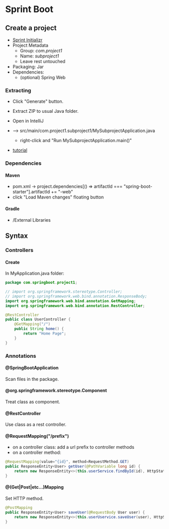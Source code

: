 # Sprint Boot

## Create a project

- [Sprint Initializr](https://start.spring.io/)
- Project Metadata
  - Group: _com.project1_
  - Name: _subproject1_
  - Leave rest untouched
- Packaging: Jar
- Dependencies:
  - (optional) Spring Web

### Extracting

- Click "Generate" button.
- Extract ZIP to usual Java folder.
- Open in IntelliJ
- --> src/main/com.project1.subproject1/MySubprojectApplication.java
  - right-click and "Run MySubprojectApplication.main()"

- [tutorial](https://youtu.be/slTUtTSwRKU?t=9205)

### Dependencies

#### Maven
- pom.xml -> project.dependencies[() => artifactId ===
  "spring-boot-starter"].artifactId += "-web"
- click "Load Maven changes" floating button

#### Gradle

- /External Libraries

## Syntax

### Controllers

#### Create

In MyApplication.java folder:

```java
package com.springboot.project1;

// import org.springframework.stereotype.Controller;
// import org.springframework.web.bind.annotation.ResponseBody;
import org.springframework.web.bind.annotation.GetMapping;
import org.springframework.web.bind.annotation.RestController;

@RestController
public class UserController {
    @GetMapping("/")
    public String home() {
        return "Home Page";
    }
}
```

### Annotations

#### @SpringBootApplication

Scan files in the package.

#### @org.springframework.stereotype.Component

Treat class as component.

#### @RestController

Use class as a rest controller.

#### @RequestMapping("/prefix")

- on a controller class: add a url prefix to controller methods
- on a controller method:

```java
@RequestMapping(value="{id}", method=RequestMethod.GET)
public ResponseEntity<User> getUser(@PathVariable long id) {
    return new ResponseEntity<>(this.userService.findById(id), HttpStatus.OK);
}
```

#### @(Get|Post|etc...)Mapping

Set HTTP method.

```java
@PostMapping
public ResponseEntity<User> saveUser(@RequestBody User user) {
    return new ResponseEntity<>(this.userUservice.saveUser(user), HttpStatus.CREATED);
}
```
